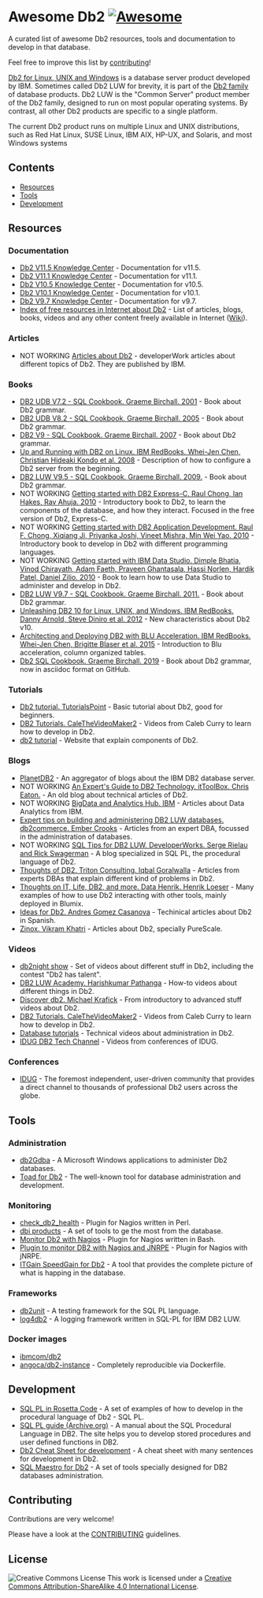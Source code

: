 # Awesome Db2 [![Awesome](https://awesome.re/badge.svg)](https://awesome.re)

A curated list of awesome Db2 resources, tools and documentation to develop in that database.

Feel free to improve this list by [contributing](CONTRIBUTING.md)!

[Db2 for Linux, UNIX and Windows](https://en.wikipedia.org/wiki/Db2_(Formerly_Db2_for_LUW)) is a database server product developed by IBM. Sometimes called Db2 LUW for brevity, it is part of the [Db2 family](https://en.wikipedia.org/wiki/IBM_Db2_Family) of database products. Db2 LUW is the "Common Server" product member of the Db2 family, designed to run on most popular operating systems. By contrast, all other Db2 products are specific to a single platform.

The current Db2 product runs on multiple Linux and UNIX distributions, such as Red Hat Linux, SUSE Linux, IBM AIX, HP-UX, and Solaris, and most Windows systems


## Contents
- [Resources](#resources)
- [Tools](#tools)
- [Development](#development)

## Resources

### Documentation
- [Db2 V11.5 Knowledge Center](https://www.ibm.com/docs/en/db2/11.5) - Documentation for v11.5.
- [Db2 V11.1 Knowledge Center](https://www.ibm.com/docs/en/db2/11.1) - Documentation for v11.1.
- [Db2 V10.5 Knowledge Center](https://www.ibm.com/docs/en/db2/10.5) - Documentation for v10.5.
- [Db2 V10.1 Knowledge Center](https://www.ibm.com/docs/en/db2/10.1.0) - Documentation for v10.1.
- [Db2 V9.7 Knowledge Center](https://www.ibm.com/docs/en/db2/9.7) - Documentation for v9.7.
- [Index of free resources in Internet about Db2](http://angoca.github.io/db2-index/) - List of articles, blogs, books, videos and any other content freely available in Internet ([Wiki](https://github.com/angoca/db2-index/wiki)).

### Articles
- NOT WORKING [Articles about Db2](https://www.ibm.com/developerworks/views/global/libraryview.jsp?site_id=1&contentarea_by=Information%20management&sort_by=Date&sort_order=2&start=1&end=100&topic_by=-1&product_by=P:DB2%20for%20Linux%20and%20UNIX%20and%20Windows&type_by=Articles&show_abstract=true&search_by=db2&industry_by=-1&series_title_by=) - developerWork articles about different topics of Db2. They are published by IBM.

### Books
- [DB2 UDB V7.2 - SQL Cookbook. Graeme Birchall. 2001](https://drive.google.com/file/d/0B86nuTd5nMTKZzQtaTVTLUZ5ckE/view?usp=sharing) - Book about Db2 grammar.
- [DB2 UDB V8.2 - SQL Cookbook. Graeme Birchall. 2005](https://drive.google.com/file/d/0B86nuTd5nMTKS3ItN25IX2djTGc/view?usp=sharing) - Book about Db2 grammar.
- [DB2 V9 - SQL Cookbook. Graeme Birchall. 2007](https://drive.google.com/file/d/0B86nuTd5nMTKNFR1SU9PZkN6MnM/view?usp=sharing) - Book about Db2 grammar.
- [Up and Running with DB2 on Linux. IBM RedBooks. Whei-Jen Chen, Christian Hideaki Kondo et al. 2008](http://www.redbooks.ibm.com/abstracts/sg246899.html) - Description of how to configure a Db2 server from the beginning.
- [DB2 LUW V9.5 - SQL Cookbook. Graeme Birchall. 2009.](https://drive.google.com/file/d/0B86nuTd5nMTKdzBkS01nUlZwYXc/view?usp=sharing) - Book about Db2 grammar.
- NOT WORKING [Getting started with DB2 Express-C. Raul Chong, Ian Hakes, Rav Ahuja. 2010](https://www.ibm.com/developerworks/community/wikis/home?lang=en_us#!/wiki/Big%20Data%20University/page/FREE%20eBook%20-%20Getting%20Started%20with%20DB2%20Express-C) - Introductory book to Db2, to learn the components of the database, and how they interact. Focused in the free version of Db2, Express-C.
- NOT WORKING [Getting started with DB2 Application Development. Raul F. Chong, Xiqiang Ji, Priyanka Joshi, Vineet Mishra, Min Wei Yao. 2010](https://www.ibm.com/developerworks/community/wikis/home?lang=en_us#!/wiki/Big%20Data%20University/page/FREE%20ebook%20-%20Getting%20Started%20with%20DB2%20Application%20Development) - Introductory book to develop in Db2 with different programming languages.
- NOT WORKING [Getting started with IBM Data Studio. Dimple Bhatia, Vinod Chirayath, Adam Faeth, Praveen Ghantasala, Hassi Norlen, Hardik Patel, Daniel Zilio. 2010](https://www.ibm.com/developerworks/community/wikis/home?lang=en_us#!/wiki/Big%20Data%20University/page/FREE%20ebook%20-%20Getting%20Started%20with%20IBM%20Data%20Studio%20for%20DB2) - Book to learn how to use Data Studio to administer and develop in Db2.
- [DB2 LUW V9.7 - SQL Cookbook. Graeme Birchall. 2011.](https://drive.google.com/file/d/0B86nuTd5nMTKd190MFptUEtoYXc/view?usp=sharing) - Book about Db2 grammar.
- [Unleashing DB2 10 for Linux, UNIX, and Windows. IBM RedBooks. Danny Arnold, Steve Diniro et al. 2012](http://www.redbooks.ibm.com/abstracts/sg248032.html) - New characteristics about Db2 v10.
- [Architecting and Deploying DB2 with BLU Acceleration. IBM RedBooks. Whei-Jen Chen, Brigitte Blaser et al. 2015](http://www.redbooks.ibm.com/abstracts/sg248212.html) - Introduction to Blu acceleration, column organized tables.
- [Db2 SQL Cookbook. Graeme Birchall. 2019](http://db2-sql-cookbook.org/) - Book about Db2 grammar, now in asciidoc format on GitHub.

### Tutorials
- [Db2 tutorial. TutorialsPoint](https://www.tutorialspoint.com/db2/) - Basic tutorial about Db2, good for beginners.
- [DB2 Tutorials. CaleTheVideoMaker2](https://www.youtube.com/playlist?list=PL_c9BZzLwBRLiGEdFSOvCOr-V0kSs_hQM) - Videos from Caleb Curry to learn how to develop in Db2.
- [db2 tutorial](https://www.db2tutorial.com/) - Website that explain components of Db2.

### Blogs
- [PlanetDB2](http://www.planetdb2.com/) - An aggregator of blogs about the IBM DB2 database server.
- NOT WORKING [An Expert's Guide to DB2 Technology. itToolBox. Chris Eaton.](http://it.toolbox.com/blogs/db2luw/) - An old blog about technical articles of Db2.
- NOT WORKING [BigData and Analytics Hub. IBM](http://www.ibmbigdatahub.com/tag/292) - Articles about Data Analytics from IBM.
- [Expert tips on building and administering DB2 LUW databases. db2commerce. Ember Crooks](http://datageek.blog/) - Articles from an expert DBA, focussed in the administration of databases.
- NOT WORKING [SQL Tips for DB2 LUW. DeveloperWorks. Serge Rielau and Rick Swagerman](https://www.ibm.com/developerworks/community/blogs/SQLTips4DB2LUW/) - A blog specialized in SQL PL, the procedural language of Db2.
- [Thoughts of DB2. Triton Consulting. Iqbal Goralwalla](http://blog.triton.co.uk/) - Articles from experts DBAs that explain different kind of problems in Db2.
- [Thoughts on IT, Life, DB2, and more. Data Henrik. Henrik Loeser](http://blog.4loeser.net) - Many examples of how to use Db2 interacting with other tools, mainly deployed in Blumix.
- [Ideas for Db2. Andres Gomez Casanova](http://angocadb2.blogspot.com) - Techinical articles about Db2 in Spanish.
- [Zinox. Vikram Khatri](http://www.zinox.com/) - Articles about Db2, specially PureScale.

### Videos
- [db2night show](https://www.dbisoftware.com/db2nightshow/) - Set of videos about different stuff in Db2, including the contest "Db2 has talent".
- [DB2 LUW Academy. Harishkumar Pathanga](https://www.youtube.com/user/DB2LUWAcademy/videos) - How-to videos about different things in Db2.
- [Discover db2. Michael Krafick](https://www.youtube.com/DISCOVERDB2) - From introductory to advanced stuff videos about Db2.
- [DB2 Tutorials. CaleTheVideoMaker2](https://www.youtube.com/playlist?list=PL_c9BZzLwBRLiGEdFSOvCOr-V0kSs_hQM) - Videos from Caleb Curry to learn how to develop in Db2.
- [Database tutorials](https://www.youtube.com/channel/UCo0cIzR_TbMzU5wHQmbTjxQ) - Technical videos about administration in Db2.
- [IDUG DB2 Tech Channel](https://www.brighttalk.com/channel/7637/idug-db2-tech-channel) - Videos from conferences of IDUG.

### Conferences
- [IDUG](https://www.idug.org/) - The foremost independent, user-driven community that provides a direct channel to thousands of professional Db2 users across the globe.

## Tools

### Administration
- [db2Gdba](https://www.db2gdba.com/) - A Microsoft Windows applications to administer Db2 databases.
- [Toad for Db2](https://www.toadworld.com/products/toad-for-ibm-db2) - The well-known tool for database administration and development.

### Monitoring
- [check_db2_health](https://labs.consol.de/nagios/check_db2_health/) - Plugin for Nagios written in Perl.
- [dbi products](https://www.dbisoftware.com/products.php) - A set of tools to ge the most from the database.
- [Monitor Db2 with Nagios](https://angoca.github.io/monitor-db2-with-nagios/) - Plugin for Nagios written in Bash.
- [Plugin to monitor DB2 with Nagios and JNRPE](https://github.com/angoca/db2-jnrpe) - Plugin for Nagios with jNRPE.
- [ITGain SpeedGain for Db2](https://www.itgain-is.de/en/speedgain-db2) - A tool that provides the complete picture of what is happing in the database.

### Frameworks
- [db2unit](https://angoca.github.io/db2unit/) - A testing framework for the SQL PL language.
- [log4db2](https://angoca.github.io/log4db2/) - A logging framework written in SQL-PL for IBM DB2 LUW.

### Docker images
- [ibmcom/db2](https://hub.docker.com/r/ibmcom/db2)
- [angoca/db2-instance](https://hub.docker.com/r/angoca/db2-instance) - Completely reproducible via Dockerfile.

## Development

- [SQL PL in Rosetta Code](http://www.rosettacode.org/wiki/Category:SQL_PL) - A set of examples of how to develop in the procedural language of Db2 - SQL PL.
- [SQL PL guide (Archive.org)](https://web.archive.org/web/20190426233739/http://www.sqlpl-guide.com:80/) - A manual about the SQL Procedural Language in DB2. The site helps you to develop stored procedures and user defined functions in DB2.
- [Db2 Cheat Sheet for development](https://github.com/angoca/db2-cheat-sheet/blob/master/Db2CheatSheetForDev.pdf) - A cheat sheet with many sentences for development in Db2.
- [SQL Maestro for Db2](https://www.sqlmaestro.com/products/db2/) - A set of tools specially designed for DB2 databases administration.

## Contributing

Contributions are very welcome!

Please have a look at the [CONTRIBUTING](CONTRIBUTING.md) guidelines.

## License

![Creative Commons License](https://upload.wikimedia.org/wikipedia/commons/d/d0/CC-BY-SA_icon.svg) This work is licensed under a [Creative Commons Attribution-ShareAlike 4.0 International License](http://creativecommons.org/licenses/by-sa/4.0/).
